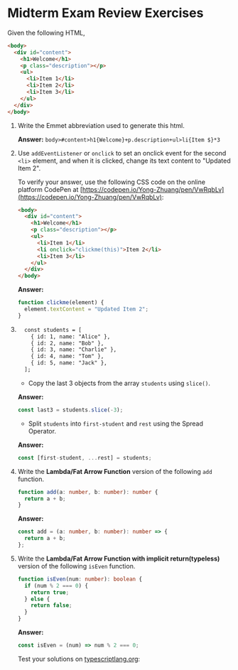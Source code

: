 # Midterm Exam Review Exercises

Given the following HTML,

```html
<body>
  <div id="content">
    <h1>Welcome</h1>
    <p class="description"></p>
    <ul>
      <li>Item 1</li>
      <li>Item 2</li>
      <li>Item 3</li>
    </ul>
  </div>
</body>
```

1. Write the Emmet abbreviation used to generate this html.

   **Answer:** `body>#content>h1{Welcome}+p.description+ul>li{Item $}*3`

2. Use `addEventListener` or `onclick` to set an onclick event for the second `<li>` element, and when it is clicked, change its text content to "Updated Item 2".

   To verify your answer, use the following CSS code on the online platform CodePen at [https://codepen.io/Yong-Zhuang/pen/VwRqbLv](https://codepen.io/Yong-Zhuang/pen/VwRqbLv):

   ```html
   <body>
     <div id="content">
       <h1>Welcome</h1>
       <p class="description"></p>
       <ul>
         <li>Item 1</li>
         <li onclick="clickme(this)">Item 2</li>
         <li>Item 3</li>
       </ul>
     </div>
   </body>
   ```

   **Answer:**

   ```javascript
   function clickme(element) {
     element.textContent = "Updated Item 2";
   }
   ```

3. ```HTML
     const students = [
       { id: 1, name: "Alice" },
       { id: 2, name: "Bob" },
       { id: 3, name: "Charlie" },
       { id: 4, name: "Tom" },
       { id: 5, name: "Jack" },
     ];
   ```

   - Copy the last 3 objects from the array `students` using `slice()`.

   **Answer:**

   ```javascript
   const last3 = students.slice(-3);
   ```

   - Split `students` into `first-student` and `rest` using the Spread Operator.

   **Answer:**

   ```javascript
   const [first-student, ...rest] = students;
   ```

4. Write the **Lambda/Fat Arrow Function** version of the following `add` function.

   ```typescript
   function add(a: number, b: number): number {
     return a + b;
   }
   ```

   **Answer:**

   ```typescript
   const add = (a: number, b: number): number => {
     return a + b;
   };
   ```

5. Write the **Lambda/Fat Arrow Function with implicit return(typeless)** version of the following `isEven` function.

   ```typescript
   function isEven(num: number): boolean {
     if (num % 2 === 0) {
       return true;
     } else {
       return false;
     }
   }
   ```

   **Answer:**

   ```typescript
   const isEven = (num) => num % 2 === 0;
   ```

   Test your solutions on [typescriptlang.org](https://www.typescriptlang.org/play?#code/Q):
